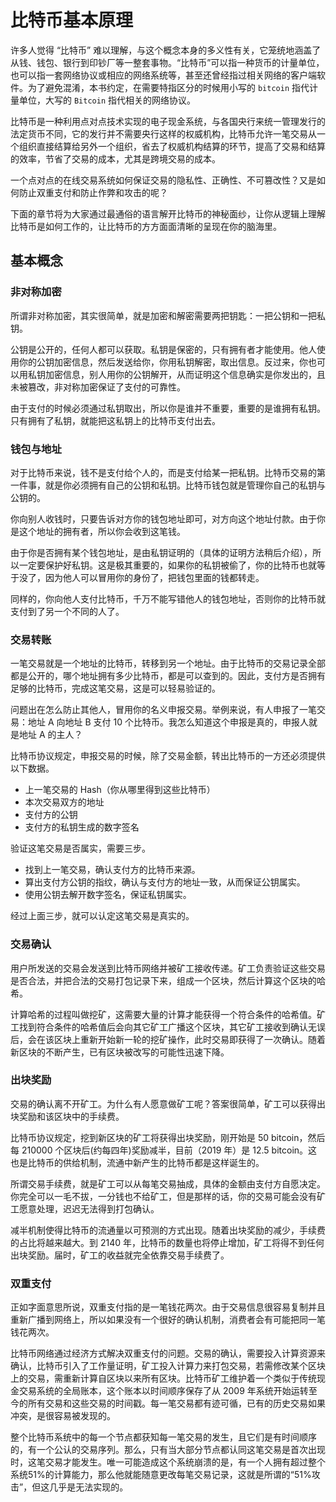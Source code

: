 # 比特币基本原理

许多人觉得 “比特币” 难以理解，与这个概念本身的多义性有关，它笼统地涵盖了从钱、钱包、银行到印钞厂等一整套事物。“比特币”可以指一种货币的计量单位，也可以指一套网络协议或相应的网络系统等，甚至还曾经指过相关网络的客户端软件。为了避免混淆，本书约定，在需要特指区分的时候用小写的 `bitcoin` 指代计量单位，大写的 `Bitcoin` 指代相关的网络协议。

比特币是一种利用点对点技术实现的电子现金系统，与各国央行来统一管理发行的法定货币不同，它的发行并不需要央行这样的权威机构，比特币允许一笔交易从一个组织直接结算给另外一个组织，省去了权威机构结算的环节，提高了交易和结算的效率，节省了交易的成本，尤其是跨境交易的成本。

一个点对点的在线交易系统如何保证交易的隐私性、正确性、不可篡改性？又是如何防止双重支付和防止作弊和攻击的呢？

下面的章节将为大家通过最通俗的语言解开比特币的神秘面纱，让你从逻辑上理解比特币是如何工作的，让比特币的方方面面清晰的呈现在你的脑海里。

## 基本概念

### 非对称加密

所谓非对称加密，其实很简单，就是加密和解密需要两把钥匙：一把公钥和一把私钥。

公钥是公开的，任何人都可以获取。私钥是保密的，只有拥有者才能使用。他人使用你的公钥加密信息，然后发送给你，你用私钥解密，取出信息。反过来，你也可以用私钥加密信息，别人用你的公钥解开，从而证明这个信息确实是你发出的，且未被篡改，非对称加密保证了支付的可靠性。

由于支付的时候必须通过私钥取出，所以你是谁并不重要，重要的是谁拥有私钥。只有拥有了私钥，就能把这私钥上的比特币支付出去。

### 钱包与地址

对于比特币来说，钱不是支付给个人的，而是支付给某一把私钥。比特币交易的第一件事，就是你必须拥有自己的公钥和私钥。比特币钱包就是管理你自己的私钥与公钥的。

你向别人收钱时，只要告诉对方你的钱包地址即可，对方向这个地址付款。由于你是这个地址的拥有者，所以你会收到这笔钱。

由于你是否拥有某个钱包地址，是由私钥证明的（具体的证明方法稍后介绍），所以一定要保护好私钥。这是极其重要的，如果你的私钥被偷了，你的比特币也就等于没了，因为他人可以冒用你的身份了，把钱包里面的钱都转走。

同样的，你向他人支付比特币，千万不能写错他人的钱包地址，否则你的比特币就支付到了另一个不同的人了。


### 交易转账

一笔交易就是一个地址的比特币，转移到另一个地址。由于比特币的交易记录全部都是公开的，哪个地址拥有多少比特币，都是可以查到的。因此，支付方是否拥有足够的比特币，完成这笔交易，这是可以轻易验证的。

问题出在怎么防止其他人，冒用你的名义申报交易。举例来说，有人申报了一笔交易：地址 A 向地址 B 支付 10 个比特币。我怎么知道这个申报是真的，申报人就是地址 A 的主人？

比特币协议规定，申报交易的时候，除了交易金额，转出比特币的一方还必须提供以下数据。

* 上一笔交易的 Hash（你从哪里得到这些比特币）
* 本次交易双方的地址
* 支付方的公钥
* 支付方的私钥生成的数字签名

验证这笔交易是否属实，需要三步。

* 找到上一笔交易，确认支付方的比特币来源。
* 算出支付方公钥的指纹，确认与支付方的地址一致，从而保证公钥属实。
* 使用公钥去解开数字签名，保证私钥属实。

经过上面三步，就可以认定这笔交易是真实的。

### 交易确认

用户所发送的交易会发送到比特币网络并被矿工接收传递。矿工负责验证这些交易是否合法，并把合法的交易打包记录下来，组成一个区块，然后计算这个区块的哈希。

计算哈希的过程叫做挖矿，这需要大量的计算才能获得一个符合条件的哈希值。矿工找到符合条件的哈希值后会向其它矿工广播这个区块，其它矿工接收到确认无误后，会在该区块上重新开始新一轮的挖矿操作，此时交易即获得了一次确认。随着新区块的不断产生，已有区块被改写的可能性迅速下降。


### 出块奖励

交易的确认离不开矿工。为什么有人愿意做矿工呢？答案很简单，矿工可以获得出块奖励和该区块中的手续费。

比特币协议规定，挖到新区块的矿工将获得出块奖励，刚开始是 50 bitcoin，然后每 210000 个区块后(约每四年)奖励减半，目前（2019 年）是 12.5 bitcoin。这也是比特币的供给机制，流通中新产生的比特币都是这样诞生的。

所谓交易手续费，就是矿工可以从每笔交易抽成，具体的金额由支付方自愿决定。你完全可以一毛不拔，一分钱也不给矿工，但是那样的话，你的交易可能会没有矿工愿意处理，迟迟无法得到打包确认。

减半机制使得比特币的流通量以可预测的方式出现。随着出块奖励的减少，手续费的占比将越来越大。到 2140 年，比特币的数量也将停止增加，矿工将得不到任何出块奖励。届时，矿工的收益就完全依靠交易手续费了。

### 双重支付

正如字面意思所说，双重支付指的是一笔钱花两次。由于交易信息很容易复制并且重新广播到网络上，所以如果没有一个很好的确认机制，消费者会有可能把同一笔钱花两次。

比特币网络通过经济方式解决双重支付的问题。交易的确认，需要投入计算资源来确认，比特币引入了工作量证明，矿工投入计算力来打包交易，若需修改某个区块上的交易，需重新计算自区块以来所有区块。比特币矿工维护着一个类似于传统现金交易系统的全局账本，这个账本以时间顺序保存了从 2009 年系统开始运转至今的所有交易和这些交易的时间戳。每一笔交易都有迹可循，已有的历史交易如果冲突，是很容易被发现的。

整个比特币系统中的每一个节点都获知每一笔交易的发生，且它们是有时间顺序的，有一个公认的交易序列。那么，只有当大部分节点都认同这笔交易是首次出现时，这笔交易才能发生。唯一可能造成这个系统崩溃的是，有一个人拥有超过整个系统51%的计算能力，那么他就能随意更改每笔交易记录，这就是所谓的“51%攻击”，但这几乎是无法实现的。
